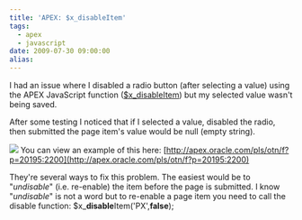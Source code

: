 ```yaml
---
title: 'APEX: $x_disableItem'
tags:
  - apex
  - javascript
date: 2009-07-30 09:00:00
alias:
---
```


I had an issue where I disabled a radio button (after selecting a value) using the APEX JavaScript function ([$x_disableItem](http://download.oracle.com/docs/cd/E10513_01/doc/apirefs.310/e12855/javascript_api.htm#CHDDAHDJ)) but my selected value wasn't being saved.

After some testing I noticed that if I selected a value, disabled the radio, then submitted the page item's value would be null (empty string).

[![](http://4.bp.blogspot.com/_33EF80fk9sM/SnDhTxFCoLI/AAAAAAAADp8/_zigDWvuY9E/s400/disableItem_01.bmp)](http://4.bp.blogspot.com/_33EF80fk9sM/SnDhTxFCoLI/AAAAAAAADp8/_zigDWvuY9E/s1600-h/disableItem_01.bmp)
You can view an example of this here: [http://apex.oracle.com/pls/otn/f?p=20195:2200](http://apex.oracle.com/pls/otn/f?p=20195:2200)

They're several ways to fix this problem. The easiest would be to "<span style="font-style:italic;">undisable</span>" (i.e. re-enable) the item before the page is submitted. I know "<span style="font-style:italic;">undisable</span>" is not a word but to re-enable a page item you need to call the disable function: $x_<span style="font-weight:bold;">disable</span>Item('PX',<span style="font-weight:bold;">false</span>);
